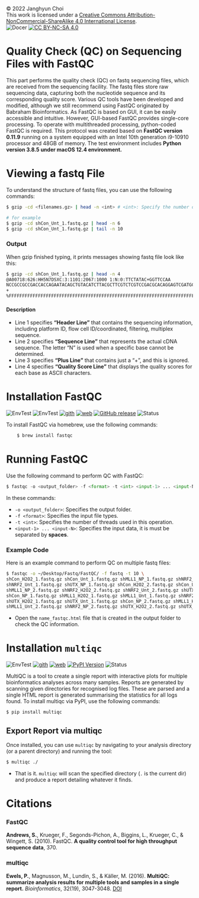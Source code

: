 © 2022 Janghyun Choi<br>This work is licensed under a [Creative Commons Attribution-NonCommercial-ShareAlike 4.0 International License](https://creativecommons.org/licenses/by-nc-sa/4.0/).<br>![Docer](https://img.shields.io/badge/Revised%20version-5%2E15%2E24-green?style=flat&logo=Markdown&colorA=black) [![CC BY-NC-SA 4.0](https://img.shields.io/badge/License-CC%20BY--NC--SA%204.0-green?labelColor=black)](http://creativecommons.org/licenses/by-nc-sa/4.0/)

# Quality Check (QC) on Sequencing Files with FastQC
This part performs the quality check (QC) on fastq sequencing files, which are received from the sequencing facility. The fastq files store raw sequencing data, capturing both the nucleotide sequence and its corresponding quality score. Various QC tools have been developed and modified, although we still recommend using FastQC originated by Babraham Bioinformatics. As FastQC is based on GUI, it can be easily accessible and intuitive. However, GUI-based FastQC provides single-core processing. To operate with multithreaded processing, python-coded FastQC is required. This protocol was created based on **FastQC version 0.11.9** running on a system equipped with an Intel 10th generation i9-10910 processor and 48GB of memory. The test environment includes **Python version 3.8.5 under macOS 12.4 environment.**

# Viewing a fastq File
To understand the structure of fastq files, you can use the following commands:
```bash    
$ gzip -cd <filenames.gz> | head -n <int> # <int>: Specify the number of lines to output.

# for example
$ gzip -cd shCon_Unt_1.fastq.gz | head -n 6
$ gzip -cd shCon_Unt_1.fastq.gz | tail -n 10
```
    
### Output
When gzip finished typing, it prints messages showing fastq file look like this:
```bash
$ gzip -cd shCon_Unt_1.fastq.gz | head -n 4
@A00718:626:HH5N7DSXC:3:1101:2067:1000 1:N:0:TTCTATAC+GGTTCCAA                                          # Line 1
NCCGCCGCCGACCACCAGAATACAGCTGTACATCTTACGCTTCGTCTCGTCCGACGCACAGGAGTCGATGCTGTGCAGGATGGCTTTATCGATGCCCAGAG   # Line 2
+                                                                                                       # Line 3
%FFFFFFFFFFFFFFFFFFFFFFFFFFFFFFFFFFFFFFFFFFFFFFFFFFFFFFFFFFFFFFFFFFFFFFFFFFFFFFFFFFFFFFFFFFFFFFFFFFFF   # Line 4
```
#### Description
- Line 1 specifies **“Header Line”** that contains the sequencing information, including platform ID, flow cell ID/coordinated, filtering, multiplex sequence.
- Line 2 specifies **“Sequence Line”** that represents the actual cDNA sequence. The letter “N” is used when a specific base cannot be determined.
- Line 3 specifies **“Plus Line”** that contains just a “+”, and this is ignored.
- Line 4 specifies **“Quality Score Line”** that displays the quality scores for each base as ASCII characters.

# Installation FastQC
![EnvTest](https://img.shields.io/badge/macOS-000000?style=flat&logo=apple&logoColor=white) ![EnvTest](https://img.shields.io/badge/Ubuntu-E95420?style=flat&logo=ubuntu&logoColor=white) [![gith](https://img.shields.io/badge/GitHub-181717?style=flat&logo=github&logoColor=white)](https://github.com/s-andrews/FastQC) [![web](https://img.shields.io/badge/Official-e34c26?style=flat&logo=html5&logoColor=white)](https://www.bioinformatics.babraham.ac.uk/projects/fastqc/) [![GitHub release](https://img.shields.io/github/v/release/s-andrews/FastQC?labelColor=black)](https://github.com/s-andrews/FastQC/releases) ![Status](https://img.shields.io/badge/status-stable-DarkSeaGreen?labelColor=black)

To install FastQC via homebrew, use the following commands:
```bash    
    $ brew install fastqc
```

# Running FastQC
Use the following command to perform QC with FastQC:
    
```python
$ fastqc -o <output_folder> -f <format> -t <int> <input-1> ... <input-N>
```

In these commands:
- `-o <output_folder>`: Specifies the output folder.
- `-f <format>`: Specifies the input file types.
- `-t <int>`: Specifies the number of threads used in this operation.
- `<input-1> ... <input-N>`: Specifies the input data, it is must be separated by **spaces**.

### Example Code
Here is an example command to perform QC on multiple fastq files:
```bash
$ fastqc -o ~/Desktop/Fastq/FastQC/ -f fastq -t 10 \
shCon_H2O2_1.fastq.gz shCon_Unt_1.fastq.gz shMLL1_NP_1.fastq.gz shNRF2_H2O2_1.fastq.gz \
shNRF2_Unt_1.fastq.gz shUTX_NP_1.fastq.gz shCon_H2O2_2.fastq.gz shCon_Unt_2.fastq.gz \
shMLL1_NP_2.fastq.gz shNRF2_H2O2_2.fastq.gz shNRF2_Unt_2.fastq.gz shUTX_NP_2.fastq.gz \
shCon_NP_1.fastq.gz shMLL1_H2O2_1.fastq.gz shMLL1_Unt_1.fastq.gz shNRF2_NP_1.fastq.gz \
shUTX_H2O2_1.fastq.gz shUTX_Unt_1.fastq.gz shCon_NP_2.fastq.gz shMLL1_H2O2_2.fastq.gz \
shMLL1_Unt_2.fastq.gz shNRF2_NP_2.fastq.gz shUTX_H2O2_2.fastq.gz shUTX_Unt_2.fastq.gz
```
- Open the `name_fastqc.html` file that is created in the output folder to check the QC information.

# Installation `multiqc`
![EnvTest](https://img.shields.io/badge/macOS-000000?style=flat&logo=apple&logoColor=white) [![gith](https://img.shields.io/badge/GitHub-181717?style=flat&logo=github&logoColor=white)](https://github.com/MultiQC/MultiQC) [![web](https://img.shields.io/badge/Official-e34c26?style=flat&logo=html5&logoColor=white)](http://multiqc.info) [![PyPI Version](https://img.shields.io/pypi/v/multiqc?labelColor=black)](https://pypi.python.org/pypi/multiqc/) ![Status](https://img.shields.io/badge/status-stable-DarkSeaGreen?labelColor=black)

MultiQC is a tool to create a single report with interactive plots for multiple bioinformatics analyses across many samples. Reports are generated by scanning given directories for recognised log files. These are parsed and a single HTML report is generated summarising the statistics for all logs found. To install multiqc via PyPI, use the following commands:
```bash    
$ pip install multiqc
```

## Export Report via multiqc
Once installed, you can use `multiqc` by navigating to your analysis directory (or a parent directory) and running the tool:
```bash 
$ multiqc ./
```
- That is it. `multiqc` will scan the specified directory (`.` is the current dir) and produce a report detailing whatever it finds.

# Citations
### FastQC
**Andrews, S.**, Krueger, F., Segonds-Pichon, A., Biggins, L., Krueger, C., & Wingett, S. (2010). FastQC. **A quality control tool for high throughput sequence data**, 370.
### multiqc
**Ewels, P.**, Magnusson, M., Lundin, S., & Käller, M. (2016). **MultiQC: summarize analysis results for multiple tools and samples in a single report.** *Bioinformatics*, 32(19), 3047-3048. [DOI](https://doi.org/10.1093/bioinformatics/btw354)